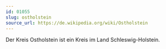 ```yaml
---
id: 01055
slug: ostholstein
source_url: https://de.wikipedia.org/wiki/Ostholstein
---
```


Der Kreis Ostholstein ist ein Kreis im Land Schleswig-Holstein.
